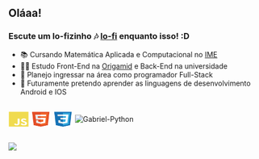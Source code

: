 ## Oláaa!

### Escute um lo-fizinho 🎶 [lo-fi](https://www.youtube.com/watch?v=jfKfPfyJRdk) enquanto isso! :D

- 📚 Cursando Matemática Aplicada e Computacional no [IME](https://www.ime.usp.br)
- 👨‍💻 Estudo Front-End na [Origamid](https://www.origamid.com) e Back-End na universidade
- 🚀 Planejo ingressar na área como programador Full-Stack
- 🤖 Futuramente pretendo aprender as linguagens de desenvolvimento Android e IOS

<div style="display: inline_block"><br>
  <img align="center" alt="Gabriel-Js" height="30" width="40" src="https://raw.githubusercontent.com/devicons/devicon/master/icons/javascript/javascript-plain.svg">
  <img align="center" alt="Gabriel-HTML" height="30" width="40" src="https://raw.githubusercontent.com/devicons/devicon/master/icons/html5/html5-original.svg">
  <img align="center" alt="Gabriel-CSS" height="30" width="40" src="https://raw.githubusercontent.com/devicons/devicon/master/icons/css3/css3-original.svg">
  <img align="center" alt="Gabriel-Python" height="40" width="60" src="https://cdn.jsdelivr.net/gh/devicons/devicon/icons/python/python-original.svg"/>
</div >

<div><br>
   
  <a href="https://www.linkedin.com/in/gabrielgamarano" target="_blank"><img src="https://img.shields.io/badge/-LinkedIn-%230077B5?style=for-the-badge&logo=linkedin&logoColor=white" target="_blank"></a>
